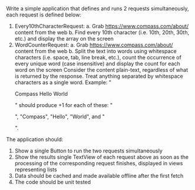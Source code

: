 Write a simple application that defines and runs 2 requests simultaneously, each request is
defined below:
1. Every10thCharacterRequest:
a. Grab https://www.compass.com/about/ content from the web
b. Find every 10th character (i.e. 10th, 20th, 30th, etc.) and display the array on
the screen
2. WordCounterRequest:
a. Grab https://www.compass.com/about/ content from the web
b. Split the text into words using whitespace characters (i.e. space, tab, line
break, etc.), count the occurrence of every unique word (case insensitive) and
display the count for each word on the screen
Consider the content plain-text, regardless of what is returned by the response. Treat
anything separated
by whitespace characters as a single word. Example:
"<p> Compass Hello World </p>" should produce +1 for each of these: "<p>", "Compass",
"Hello", "World", and "</p>".

The application should:
1. Show a single Button to run the two requests simultaneously
2. Show the results single TextView of each request above as soon as the processing of the
corresponding request finishes, displayed in views representing lists
3. Data should be cached and made available offline after the first fetch
4. The code should be unit tested
